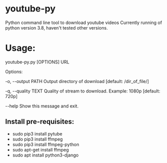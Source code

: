 # youtube-py
Python command line tool to download youtube videos
Currently running of python version 3.8, haven't tested other versions.

# Usage: 

youtube-py.py [OPTIONS] URL

Options:

  -o, --output PATH   Output directory of download  [default:
                      /dir_of_file/]


  -q, --quality TEXT  Quality of stream to download. Example: 1080p  [default:
                      720p]
                      

  --help              Show this message and exit.
  
  

Install pre-requisites:
-
- sudo pip3 install pytube
- sudo pip3 install ffmpeg
- sudo pip3 install ffmpeg-python
- sudo apt-get install ffmpeg
- sudo apt install python3-django

